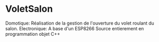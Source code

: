# VoletSalon
Domotique: Réalisation de la gestion de l'ouverture du volet roulant du salon.
Electronique: A base d'un ESP8266
Source entierement en programmation objet C++
